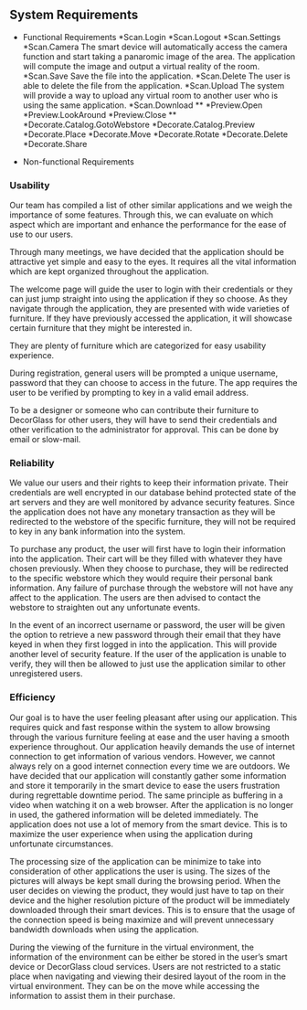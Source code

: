 
## System Requirements

* Functional Requirements
*Scan.Login
*Scan.Logout
*Scan.Settings
*Scan.Camera               The smart device will automatically access the camera function and start taking a panaromic image of the area. The application will compute the image and output a virtual reality of the room.
*Scan.Save                 Save the file into the application.
*Scan.Delete               The user is able to delete the file from the application.
*Scan.Upload               The system will provide a way to upload any virtual room to another user who is using the same application.
*Scan.Download
**
*Preview.Open
*Preview.LookAround
*Preview.Close
**
*Decorate.Catalog.GotoWebstore
*Decorate.Catalog.Preview
*Decorate.Place
*Decorate.Move
*Decorate.Rotate
*Decorate.Delete
*Decorate.Share






* Non-functional Requirements

### Usability

Our team has compiled a list of other similar applications and we weigh the importance of some features. Through this, we can evaluate on which aspect which are important and enhance the performance for the ease of use to our users.

Through many meetings, we have decided that the application should be attractive yet simple and easy to the eyes. It requires all the vital information which are kept organized throughout the application. 

The welcome page will guide the user to login with their credentials or they can just jump straight into using the application if they so choose. As they navigate through the application, they are presented with wide varieties of furniture. If they have previously accessed the application, it will showcase certain furniture that they might be interested in.

They are plenty of furniture which are categorized for easy usability experience. 

During registration,  general users will be prompted a unique username, password that they can choose to access in the future. The app requires the user to be verified by prompting to key in a valid email address. 

To be a designer or someone who can contribute their furniture to DecorGlass for other users, they will have to send their credentials and other verification to the administrator for approval. This can be done by email or slow-mail.


### Reliability
We value our users and their rights to keep their information private. Their credentials are well encrypted in our database behind protected state of the art servers and they are well monitored by advance security features. Since the application does not have any monetary transaction as they will be redirected to the webstore of the specific furniture, they will not be required to key in any bank information into the system.

To purchase any product, the user will first have to login their information into the application. Their cart will be they filled with whatever they have chosen previously. When they choose to purchase, they will be redirected to the specific webstore which they would require their personal bank information. Any failure of purchase through the webstore will not have any affect to the application. The users are then advised to contact the webstore to straighten out any unfortunate events.

In the event of an incorrect username or password, the user will be given the option to retrieve a new password through their email that they have keyed in when they first logged in into the application. This will provide another level of security feature. If the user of the application is unable to verify, they will then be allowed to just use the application similar to other unregistered users.


### Efficiency
Our goal is to have the user feeling pleasant after using our application. This requires quick and fast response within the system to allow browsing through the various furniture feeling at ease and the user having a smooth experience throughout. Our application heavily demands the use of internet connection to get information of various vendors. However, we cannot always rely on a good internet connection every time we are outdoors. We have decided that our application will constantly gather some information and store it temporarily in the smart device to ease the users frustration during regrettable downtime period. The same principle as buffering in a video when watching it on a web browser. After the application is no longer in used, the gathered information will be deleted immediately. The application does not use a lot of memory from the smart device. This is to maximize the user experience when using the application during unfortunate circumstances. 

The processing size of the application can be minimize to take into consideration of other applications the user is using. The sizes of the pictures will always be kept small during the browsing period. When the user decides on viewing the product, they would just have to tap on their device and the higher resolution picture of the product will be immediately downloaded through their smart devices. This is to ensure that the usage of  the connection speed is being maximize and will prevent unnecessary bandwidth downloads when using the application.

During the viewing of the furniture in the virtual environment, the information of the environment can be either be stored in the user’s smart device or DecorGlass cloud services. Users are not restricted to a static place when navigating and viewing their desired layout of the room in the virtual environment. They can be on the move while accessing the information to assist them in their purchase. 
